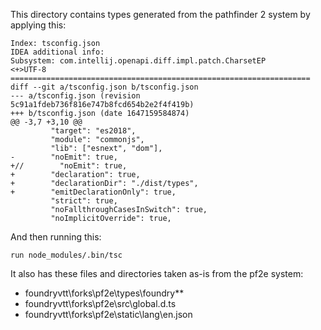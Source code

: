 This directory contains types generated from the pathfinder 2 system by applying this:

```
Index: tsconfig.json
IDEA additional info:
Subsystem: com.intellij.openapi.diff.impl.patch.CharsetEP
<+>UTF-8
===================================================================
diff --git a/tsconfig.json b/tsconfig.json
--- a/tsconfig.json	(revision 5c91a1fdeb736f816e747b8fcd654b2e2f4f419b)
+++ b/tsconfig.json	(date 1647159584874)
@@ -3,7 +3,10 @@
         "target": "es2018",
         "module": "commonjs",
         "lib": ["esnext", "dom"],
-        "noEmit": true,
+//        "noEmit": true,
+        "declaration": true,
+        "declarationDir": "./dist/types",
+        "emitDeclarationOnly": true,
         "strict": true,
         "noFallthroughCasesInSwitch": true,
         "noImplicitOverride": true,
```

And then running this:
```
run node_modules/.bin/tsc
```

It also has these files and directories taken as-is from the pf2e system:
* foundryvtt\forks\pf2e\types\foundry\**
* foundryvtt\forks\pf2e\src\global.d.ts
* foundryvtt\forks\pf2e\static\lang\en.json 
